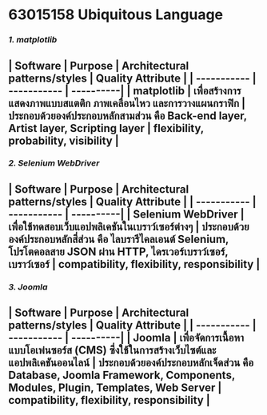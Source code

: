 # 63015158 Ubiquitous Language

### *1. matplotlib*

| Software | Purpose | Architectural patterns/styles | Quality Attribute |
| ----------- | ----------- | ----------|
| matplotlib | เพื่อสร้างการแสดงภาพแบบสแตติก ภาพเคลื่อนไหว และการวางแผนกราฟิก |  ประกอบด้วยองค์ประกอบหลักสามส่วน คือ Back-end layer, Artist layer, Scripting layer | flexibility, probability, visibility |
---
### *2. Selenium WebDriver*

| Software | Purpose | Architectural patterns/styles | Quality Attribute |
| ----------- | ----------- | ----------|
| Selenium WebDriver | เพื่อใช้ทดสอบเว็บแอปพลิเคชันในเบราว์เซอร์ต่างๆ | ประกอบด้วยองค์ประกอบหลักสี่ส่วน คือ ไลบรารีไคลเอนต์  Selenium, โปรโตคอลสาย JSON ผ่าน HTTP, ไดรเวอร์เบราว์เซอร์, เบราว์เซอร์ | compatibility, flexibility, responsibility |
---
### *3. Joomla*

| Software | Purpose | Architectural patterns/styles | Quality Attribute |
| ----------- | ----------- | ----------|
| Joomla | เพื่อจัดการเนื้อหาแบบโอเพ่นซอร์ส (CMS) ซึ่งใช้ในการสร้างเว็บไซต์และแอปพลิเคชันออนไลน์ | ประกอบด้วยองค์ประกอบหลักเจ็ดส่วน คือ Database, Joomla Framework, Components, Modules, Plugin, Templates, Web Server | compatibility, flexibility, responsibility |
---


